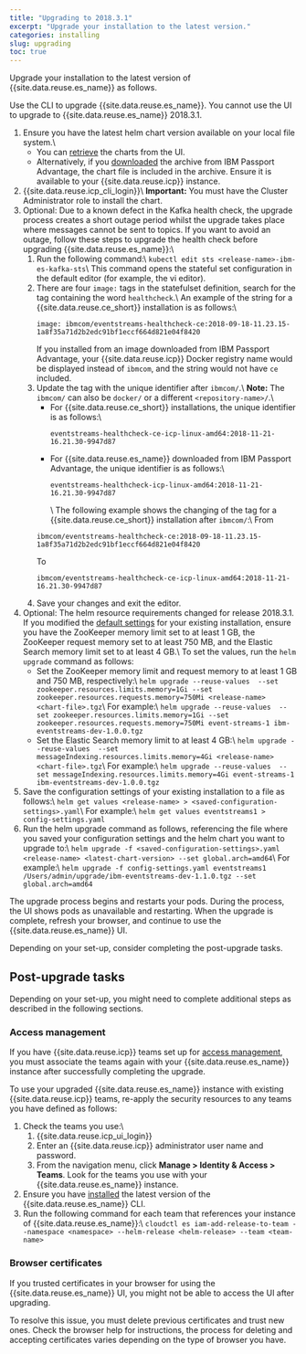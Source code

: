 ```yaml
---
title: "Upgrading to 2018.3.1"
excerpt: "Upgrade your installation to the latest version."
categories: installing
slug: upgrading
toc: true
---
```


Upgrade your installation to the latest version of {{site.data.reuse.es_name}} as follows.

Use the CLI to upgrade {{site.data.reuse.es_name}}. You cannot use the UI to upgrade to {{site.data.reuse.es_name}} 2018.3.1.

<!--## Using the CLI-->

1. Ensure you have the latest helm chart version available on your local file system.\\
   - You can [retrieve](../../administering/helm-upgrade-command/) the charts from the UI.
   - Alternatively, if you [downloaded](../installing/#download-the-archive) the archive from IBM Passport Advantage, the chart file is included in the archive. Ensure it is available to your {{site.data.reuse.icp}} instance.
2. {{site.data.reuse.icp_cli_login}}\\
   **Important:** You must have the Cluster Administrator role to install the chart.
3. Optional: Due to a known defect in the Kafka health check, the upgrade process creates a short outage period whilst the upgrade takes place where messages cannot be sent to topics. If you want to avoid an outage, follow these steps to upgrade the health check before upgrading {{site.data.reuse.es_name}}:\\
   1. Run the following command:\\
      `kubectl edit sts <release-name>-ibm-es-kafka-sts`\\
      This command opens the stateful set configuration in the default editor (for example, the vi editor).
   2. There are four `image:` tags in the statefulset definition, search for the tag containing the word `healthcheck`.\\
      An example of the string for a {{site.data.reuse.ce_short}} installation is as follows:\\
      ```
      image: ibmcom/eventstreams-healthcheck-ce:2018-09-18-11.23.15-1a8f35a71d2b2edc91bf1eccf664d821e04f8420
      ```
      If you installed from an image downloaded from IBM Passport Advantage, your {{site.data.reuse.icp}} Docker registry name would be displayed instead of `ibmcom`, and the string would not have `ce` included.
   3. Update the tag with the unique identifier after `ibmcom/`.\\
      **Note:** The `ibmcom/` can also be `docker/` or a different `<repository-name>/`.\\
      - For {{site.data.reuse.ce_short}} installations, the unique identifier is as follows:\\
         ```
         eventstreams-healthcheck-ce-icp-linux-amd64:2018-11-21-16.21.30-9947d87
         ```
      - For {{site.data.reuse.es_name}} downloaded from IBM Passport Advantage, the unique identifier is as follows:\\
         ```
         eventstreams-healthcheck-icp-linux-amd64:2018-11-21-16.21.30-9947d87
         ```
         \\
         The following example shows the changing of the tag for a {{site.data.reuse.ce_short}} installation after `ibmcom/`:\\
      From
      ```
      ibmcom/eventstreams-healthcheck-ce:2018-09-18-11.23.15-1a8f35a71d2b2edc91bf1eccf664d821e04f8420
      ```
      To
      ```
      ibmcom/eventstreams-healthcheck-ce-icp-linux-amd64:2018-11-21-16.21.30-9947d87
      ```
   4. Save your changes and exit the editor.
4. Optional: The helm resource requirements changed for release 2018.3.1. If you modified the [default settings](../prerequisites/#helm-resource-requirements) for your existing installation, ensure you have the ZooKeeper memory limit set to at least 1 GB, the ZooKeeper request memory set to at least 750 MB, and the Elastic Search memory limit set to at least 4 GB.\\
   To set the values, run the `helm upgrade` command as follows:
   - Set the ZooKeeper memory limit and request memory to at least 1 GB and 750 MB, respectively:\\
      `helm upgrade --reuse-values  --set zookeeper.resources.limits.memory=1Gi --set zookeeper.resources.requests.memory=750Mi <release-name> <chart-file>.tgz`\\
      For example:\\
      `helm upgrade --reuse-values  --set zookeeper.resources.limits.memory=1Gi --set zookeeper.resources.requests.memory=750Mi event-streams-1 ibm-eventstreams-dev-1.0.0.tgz`
   - Set the Elastic Search memory limit to at least 4 GB:\\
      `helm upgrade --reuse-values  --set messageIndexing.resources.limits.memory=4Gi <release-name> <chart-file>.tgz`\\
      For example:\\
      `helm upgrade --reuse-values  --set messageIndexing.resources.limits.memory=4Gi event-streams-1 ibm-eventstreams-dev-1.0.0.tgz`
5. Save the configuration settings of your existing installation to a file as follows:\\
   `helm get values <release-name> > <saved-configuration-settings>.yaml`\\
   For example:\\
   `helm get values eventstreams1 > config-settings.yaml`
6. Run the helm upgrade command as follows, referencing the file where you saved your configuration settings and the helm chart you want to upgrade to:\\
   `helm upgrade -f <saved-configuration-settings>.yaml <release-name> <latest-chart-version> --set global.arch=amd64`\\
   For example:\\
   `helm upgrade -f config-settings.yaml eventstreams1 /Users/admin/upgrade/ibm-eventstreams-dev-1.1.0.tgz --set global.arch=amd64`

The upgrade process begins and restarts your pods. During the process, the UI shows pods as unavailable and restarting. When the upgrade is complete, refresh your browser, and continue to use the {{site.data.reuse.es_name}} UI.

Depending on your set-up, consider completing the post-upgrade tasks.

## Post-upgrade tasks

Depending on your set-up, you might need to complete additional steps as described in the following sections.

### Access management

If you have {{site.data.reuse.icp}} teams set up for [access management](../../security/managing-access/#assigning-access-to-users), you must associate the teams again with your {{site.data.reuse.es_name}} instance after successfully completing the upgrade.

To use your upgraded {{site.data.reuse.es_name}} instance with existing {{site.data.reuse.icp}} teams, re-apply the security resources to any teams you have defined as follows:

1. Check the teams you use:\\
   1. {{site.data.reuse.icp_ui_login}}
   2. Enter an {{site.data.reuse.icp}} administrator user name and password.
   3. From the navigation menu, click **Manage > Identity & Access > Teams**. Look for the teams you use with your {{site.data.reuse.es_name}} instance.
2. Ensure you have [installed](../post-installation/#installing-the-command-line-interface) the latest version of the {{site.data.reuse.es_name}} CLI.
3. Run the following command for each team that references your instance of {{site.data.reuse.es_name}}:\\
  `cloudctl es iam-add-release-to-team --namespace <namespace> --helm-release <helm-release> --team <team-name>`

<!--Without this rerun of the command, customers will find that creating service IDs in the UI will fail unless you're running as cluster administrator.-->

### Browser certificates

   If you trusted certificates in your browser for using the {{site.data.reuse.es_name}} UI, you might not be able to access the UI after upgrading.

   To resolve this issue, you must delete previous certificates and trust new ones. Check the browser help for instructions, the process for deleting and accepting certificates varies depending on the type of browser you have.



<!--
## Using the UI

1. Ensure you have [{{site.data.reuse.icp}} version 3.1.1 or later installed](https://www.ibm.com/support/knowledgecenter/SSBS6K_3.1.1/installing/installing.html).
2. Optional: When upgrading {{site.data.reuse.es_name}} (not {{site.data.reuse.ce_short}}), download the package for the version you want to upgrade to, and make it available to your {{site.data.reuse.icp}} instance.
3. {{site.data.reuse.icp_ui_login}}
4. Click **Workloads > Helm Releases** from the navigation menu.
5. Locate the release name of your installation in the **Name** column, and click ![More options icon](../../../images/more_options.png "Three vertical dots for the more options icon at end of each row."){:height="30px" width="15px"} **More options > Upgrade** in the corresponding row.
6. Select the chart version to upgrade to from the **Version** drop-down list.
7. Ensure you set **Using previous configured values** to **Reuse Values**.
8. Click **Upgrade**.\\
   The upgrade process begins and restarts your pods. During the process, the UI shows pods as unavailable and restarting. When the upgrade is complete, refresh your browser, and continue to use the {{site.data.reuse.es_name}} UI.
-->
